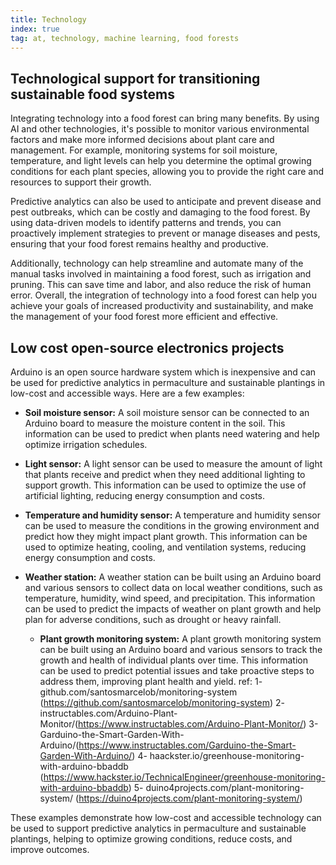 ```yaml
---
title: Technology
index: true
tag: at, technology, machine learning, food forests
---
```



## Technological support for transitioning sustainable food systems


Integrating technology into a food forest can bring many benefits. By using AI and other technologies, it's possible to monitor various environmental factors and make more informed decisions about plant care and management. For example, monitoring systems for soil moisture, temperature, and light levels can help you determine the optimal growing conditions for each plant species, allowing you to provide the right care and resources to support their growth.

Predictive analytics can also be used to anticipate and prevent disease and pest outbreaks, which can be costly and damaging to the food forest. By using data-driven models to identify patterns and trends, you can proactively implement strategies to prevent or manage diseases and pests, ensuring that your food forest remains healthy and productive.

Additionally, technology can help streamline and automate many of the manual tasks involved in maintaining a food forest, such as irrigation and pruning. This can save time and labor, and also reduce the risk of human error. Overall, the integration of technology into a food forest can help you achieve your goals of increased productivity and sustainability, and make the management of your food forest more efficient and effective.


## Low cost open-source electronics projects

Arduino is an open source hardware system which is inexpensive and can be used for predictive analytics in permaculture and sustainable plantings in low-cost and accessible ways. Here are a few examples:

* <b>Soil moisture sensor:</b> A soil moisture sensor can be connected to an Arduino board to measure the moisture content in the soil. This information can be used to predict when plants need watering and help optimize irrigation schedules.

* <b>Light sensor:</b> A light sensor can be used to measure the amount of light that plants receive and predict when they need additional lighting to support growth. This information can be used to optimize the use of artificial lighting, reducing energy consumption and costs.

* <b>Temperature and humidity sensor:</b> A temperature and humidity sensor can be used to measure the conditions in the growing environment and predict how they might impact plant growth. This information can be used to optimize heating, cooling, and ventilation systems, reducing energy consumption and costs.

* <b>Weather station:</b> A weather station can be built using an Arduino board and various sensors to collect data on local weather conditions, such as temperature, humidity, wind speed, and precipitation. This information can be used to predict the impacts of weather on plant growth and help plan for adverse conditions, such as drought or heavy rainfall.

  * <b>Plant growth monitoring system:</b> A plant growth monitoring system can be built using an Arduino board and various sensors to track the growth and health of individual plants over time. This information can be used to predict potential issues and take proactive steps to address them, improving plant health and yield. ref: 1- github.com/santosmarcelob/monitoring-system (https://github.com/santosmarcelob/monitoring-system) 2- instructables.com/Arduino-Plant-Monitor/(https://www.instructables.com/Arduino-Plant-Monitor/) 3- Garduino-the-Smart-Garden-With-Arduino/(https://www.instructables.com/Garduino-the-Smart-Garden-With-Arduino/) 4- haackster.io/greenhouse-monitoring-with-arduino-bbaddb (https://www.hackster.io/TechnicalEngineer/greenhouse-monitoring-with-arduino-bbaddb) 5- duino4projects.com/plant-monitoring-system/ (https://duino4projects.com/plant-monitoring-system/)
  



These examples demonstrate how low-cost and accessible technology can be used to support predictive analytics in permaculture and sustainable plantings, helping to optimize growing conditions, reduce costs, and improve outcomes.
